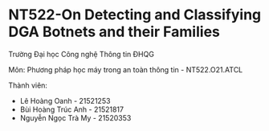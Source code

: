 # NT522-On Detecting and Classifying DGA Botnets and their Families
Trường Đại học Công nghệ Thông tin ĐHQG

Môn: Phương pháp học máy trong an toàn thông tin - NT522.O21.ATCL

Thành viên: 
- Lê Hoàng Oanh - 21521253
- Bùi Hoàng Trúc Anh - 21521817
- Nguyễn Ngọc Trà My - 21520353
 

